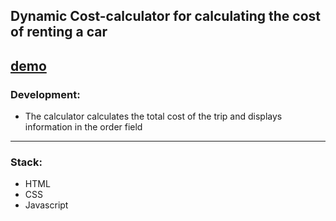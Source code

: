 ## Dynamic Cost-calculator for calculating the cost of renting a car

  [demo](https://juliadooby.github.io/Cost-calculator/)
---

### Development: 

* The calculator calculates the total cost of the trip and displays information in the order field
---

### Stack: 

* HTML
* CSS
* Javascript 


